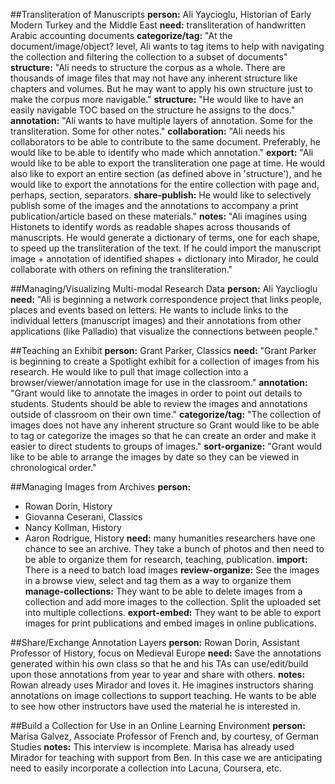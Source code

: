 
##Transliteration of Manuscripts
  **person:** Ali Yaycioglu, Historian of Early Modern Turkey and the Middle East
  **need:** transliteration of handwritten Arabic accounting documents
  **categorize/tag:** "At the document/image/object? level, Ali wants to tag items to help with navigating the collection and filtering the collection to a subset of documents"
  **structure:** "Ali needs to structure the corpus as a whole. There are thousands of image files that may not have any inherent structure like chapters and volumes. But he may want to apply his own structure just to make the corpus more navigable."
  **structure:** "He would like to have an easily navigable TOC based on the structure he assigns to the docs."
  **annotation:** "Ali wants to have multiple layers of annotation. Some for the transliteration. Some for other notes."
  **collaboration:** "Ali needs his collaborators to be able to contribute to the same document. Preferably, he would like to be able to identify who made which annotation."
  **export:** "Ali would like to be able to export the transliteration one page at time. He would also like to export an entire section (as defined above in 'structure'), and he would like to export the annotations for the entire collection with page and, perhaps, section, separators.
  **share-publish:** He would like to selectively publish some of the images and the annotations to accompany a print publication/article based on these materials."
  **notes:** "Ali imagines using Histonets to identify words as readable shapes across thousands of manuscripts. He would generate a dictionary of terms, one for each shape, to speed up the transliteration of the text. If he could import the manuscript image + annotation of identified shapes + dictionary into Mirador, he could collaborate with others on refining the transliteration."

##Managing/Visualizing Multi-modal Research Data
  **person:** Ali Yayclioglu
  **need:** "Ali is beginning a network correspondence project that links people, places and events based on letters. He wants to include links to the individual letters (manuscript images) and their annotations from other applications (like Palladio) that visualize the connections between people."
  
##Teaching an Exhibit
  **person:** Grant Parker, Classics
  **need:** "Grant Parker is beginning to create a Spotlight exhibit for a collection of images from his research. He would like to pull that image collection into a browser/viewer/annotation image for use in the classroom."
  **annotation:** "Grant would like to annotate the images in order to point out details to students. Students should be able to review the images and annotations outside of classroom on their own time."
  **categorize/tag:** "The collection of images does not have any inherent structure so Grant would like to be able to tag or categorize the images so that he can create an order and make it easier to direct students to groups of images."
  **sort-organize:** "Grant would like to be able to arrange the images by date so they can be viewed in chronological order."

##Managing Images from Archives
  **person:**
  - Rowan Dorin, History
  - Giovanna Ceserani, Classics
  - Nancy Kollman, History
  - Aaron Rodrigue, History
  **need:** many humanities researchers have one chance to see an archive. They take a bunch of photos and then need to be able to organize them for research, teaching, publication.
  **import:** There is a need to batch load images
  **review-organize:** See the images in a browse view, select and tag them as a way to organize them
  **manage-collections:** They want to be able to delete images from a collection and add more images to the collection. Split the uploaded set into multiple collections.
  **export-embed:** They want to be able to export images for print publications and embed images in online publications.

##Share/Exchange Annotation Layers
  **person:** Rowan Dorin, Assistant Professor of History, focus on Medieval Europe
  **need:** Save the annotations generated within his own class so that he and his TAs can use/edit/build upon those annotations from year to year and share with others.
  **notes:** Rowan already uses Mirador and loves it. He imagines instructors sharing annotations on image collections to support teaching. He wants to be able to see how other instructors have used the material he is interested in. 

##Build a Collection for Use in an Online Learning Environment
  **person:** Marisa Galvez, Associate Professor of French and, by courtesy, of German Studies
  **notes:** This interview is incomplete. Marisa has already used Mirador for teaching with support from Ben. In this case we are anticipating need to easily incorporate a collection into Lacuna, Coursera, etc.
  
  